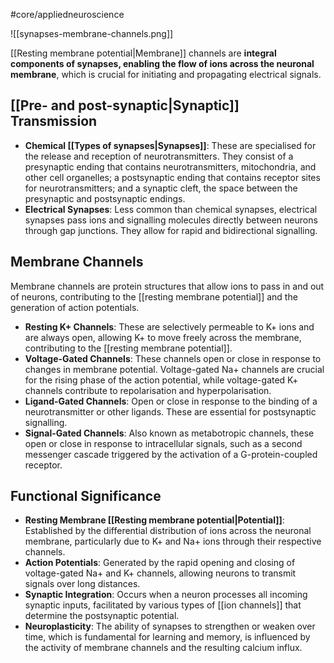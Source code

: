 #core/appliedneuroscience

 ![[synapses-membrane-channels.png]]

[[Resting membrane potential|Membrane]] channels are **integral components of synapses, enabling the flow of ions across the neuronal membrane**, which is crucial for initiating and propagating electrical signals.

## [[Pre- and post-synaptic|Synaptic]] Transmission

- **Chemical [[Types of synapses|Synapses]]**: These are specialised for the release and reception of neurotransmitters. They consist of a presynaptic ending that contains neurotransmitters, mitochondria, and other cell organelles; a postsynaptic ending that contains receptor sites for neurotransmitters; and a synaptic cleft, the space between the presynaptic and postsynaptic endings.
- **Electrical Synapses**: Less common than chemical synapses, electrical synapses pass ions and signalling molecules directly between neurons through gap junctions. They allow for rapid and bidirectional signalling.

## Membrane Channels

Membrane channels are protein structures that allow ions to pass in and out of neurons, contributing to the [[resting membrane potential]] and the generation of action potentials.

- **Resting K+ Channels**: These are selectively permeable to K+ ions and are always open, allowing K+ to move freely across the membrane, contributing to the [[resting membrane potential]].
- **Voltage-Gated Channels**: These channels open or close in response to changes in membrane potential. Voltage-gated Na+ channels are crucial for the rising phase of the action potential, while voltage-gated K+ channels contribute to repolarisation and hyperpolarisation.
- **Ligand-Gated Channels**: Open or close in response to the binding of a neurotransmitter or other ligands. These are essential for postsynaptic signalling.
- **Signal-Gated Channels**: Also known as metabotropic channels, these open or close in response to intracellular signals, such as a second messenger cascade triggered by the activation of a G-protein-coupled receptor.

## Functional Significance

- **Resting Membrane [[Resting membrane potential|Potential]]**: Established by the differential distribution of ions across the neuronal membrane, particularly due to K+ and Na+ ions through their respective channels.
- **Action Potentials**: Generated by the rapid opening and closing of voltage-gated Na+ and K+ channels, allowing neurons to transmit signals over long distances.
- **Synaptic Integration**: Occurs when a neuron processes all incoming synaptic inputs, facilitated by various types of [[ion channels]] that determine the postsynaptic potential.
- **Neuroplasticity**: The ability of synapses to strengthen or weaken over time, which is fundamental for learning and memory, is influenced by the activity of membrane channels and the resulting calcium influx.
